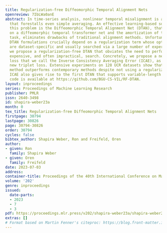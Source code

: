 ```yaml
---
title: Regularization-free Diffeomorphic Temporal Alignment Nets
openreview: 7IbLWa0anE
abstract: In time-series analysis, nonlinear temporal misalignment is a major problem
  that forestalls even simple averaging. An effective learning-based solution for
  this problem is the Diffeomorphic Temporal Alignment Net (DTAN), that, by relying
  on a diffeomorphic temporal transformer net and the amortization of the joint-alignment
  task, eliminates drawbacks of traditional alignment methods. Unfortunately, existing
  DTAN formulations crucially depend on a regularization term whose optimal hyperparameters
  are dataset-specific and usually searched via a large number of experiments. Here
  we propose a regularization-free DTAN that obviates the need to perform such an
  expensive, and often impractical, search. Concretely, we propose a new well-behaved
  loss that we call the Inverse Consistency Averaging Error (ICAE), as well as a related
  new triplet loss. Extensive experiments on 128 UCR datasets show that the proposed
  method outperforms contemporary methods despite not using a regularization. Moreover,
  ICAE also gives rise to the first DTAN that supports variable-length signals. Our
  code is available at https://github.com/BGU-CS-VIL/RF-DTAN.
layout: inproceedings
series: Proceedings of Machine Learning Research
publisher: PMLR
issn: 2640-3498
id: shapira-weber23a
month: 0
tex_title: Regularization-free Diffeomorphic Temporal Alignment Nets
firstpage: 30794
lastpage: 30826
page: 30794-30826
order: 30794
cycles: false
bibtex_author: Shapira Weber, Ron and Freifeld, Oren
author:
- given: Ron
  family: Shapira Weber
- given: Oren
  family: Freifeld
date: 2023-07-03
address: 
container-title: Proceedings of the 40th International Conference on Machine Learning
volume: '202'
genre: inproceedings
issued:
  date-parts:
  - 2023
  - 7
  - 3
pdf: https://proceedings.mlr.press/v202/shapira-weber23a/shapira-weber23a.pdf
extras: []
# Format based on Martin Fenner's citeproc: https://blog.front-matter.io/posts/citeproc-yaml-for-bibliographies/
---
```

